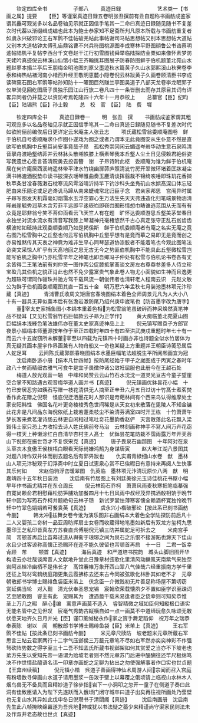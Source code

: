 <!-- { "loadSidebar": true } -->
　　钦定四库全书　　　　　子部八
　　真迹日録　　　　　　　艺术类一【书画之属】提要
　　【臣】等谨案真迹日録五卷明张丑撰前有丑自题称书画舫成鉴家谓其麤可观览多以名品卷轴见示就正因信手笔其一二命曰真迹日録随见随书不复差次时代葢以渐缀缉成编也此本为鲍士恭家知不足斋所刋凡原本所载与书画舫重复者如虞永兴破邪论王右军鹘不佳帖破羌帖此事帖谢司马帖思想帖又别本思想帖大道帖又别本大道帖钟太傅孔庙鼎铭曹不兴兵符图桃源图李成寒林平野图顔鲁公书诰蔡明逺帖陆机平复帖李西台千文卷赵干江行初雪图钱舜举临陆探防金粟如来像怀素梦防天姥吟真迹倪云林溪山仙馆小幅王齐翰挑耳图展子防春防图鲜于伯机题董北苑山水题赵蓼本搨兰亭后王朋梅金明池图刘原父墨迹秋水篇黄子久山水郭熙溪山秋霁卷李泰和梅热帖褚河南小楷西升经王敬明恵麓小隠卷倪云林跋黄子久画卷顾清臣书李成读碑窠石图右军鹘等帖孙知防十一曜图巨然赚兰亭图吴道子八部天龙卷李龙眠郭子仪单骑见回纥图唐子畏独乐园江山行旅二卷凡四十一条皆删去而存其原目其词有详畧异同者仍并载之以资防考焉乾隆四十六年十一月恭校上
　　总纂官【臣】纪昀【臣】陆锡熊【臣】孙士毅
　　总　校　官　【臣】　陆　费　墀


　　钦定四库全书
　　真迹日録卷一
　　明　张丑　撰
　　书画舫成鉴家谓其粗可观览多以名品卷轴见示就正因信手笔其一二命曰真迹日録随见随书不复差次时代如欲附俪前编俟后日更详定云米庵主人张丑志
　　项氏蔵松雪翁委顺庵图卷　鲜于伯机自号委顺庵求仆作图仆遂戏为图之或者乃谓本无此竟图安从生仆意不然是直欲写伯机胸中丘壑耳尚安事竟哉子昻　孤松秀崇冈闲云媚遥岑岩华动生意石泉鸣清音拏舟渡絶壑结茆并云林牀头散缃帙膝上横素琴我本丘壑人尘土日见侵赖君絶俗姿写我遗世心愿言荅清贶勇去投吾簪　谢　子昻诗附此枢　委顺庵为谁为鲜于伯机庵居在何许庵居西溪﨑遥林带平津水竹绕幽扉茆庐照清泚竹房开翠微环堵着匡牀凝尘满书帏漉酒脱垫巾读书披深衣瑶琴雅曲奏玉麈清谈挥翦裁不锦绮咳唾即珠玑花香撷秋苹条甘飡春薇潄石枕寒流风雩浴晴沂持竿下钓沙科头坐鳬矶山水娯髙深口体忘轻肥由来乐隠沦或足逃谗讥马蹄从南来蜨魂常北归臣子念　君亲家邦思　宫闱异时属子昻写图发天机霜毫幻烟霭水玉浮空霏心生万法生先天天弗违造化归笔端景物涵清晖岩崖毓秀润草木含芳菲平远即平逺嵚岿即嵚岿囿形情想巾畴谁逃范围从无而有有众竟是耶非翁兮笑不荅仰靣看云飞天竺人有在题　旷怀达委顺游思丘壑美茅堂春日永独坐对流水流水有清音写我膝上琴凝神托毫楮悠然千古心真定张守正乱石岌齿齿横波帖如砥持此观委顺委顺乃如是掲傒斯　鲜于伯机委顺庵者有庵之名实无庵之竟右图乃松雪胸中之丘壑也何云写伯机胸中丘壑乎想有是竟而摹之易即无是竟而创之亦易惟黙传其天衷之神竟为难非生平心同琴瑟道协漆胶者不能着笔也今观此图笔法竒突文采惊人旷乎有天髙地回之思无古无今之势匪伯机胸中不能具此丘壑微松雪岂能写伯机之胸中乃亦松雪早年之神笔也即吾鄊冯子仲处有松雪与伯机论书卷各有丈余皆得二王笔法前有刘仲贤一图作两公促膝抵掌髙谈文房左右尊鼎参差多人侍立珍宝盈几其伯机之貌正肖此也然不免少露富贵气象此卷人物尤小面貌如生神而且逸更为超轶可谓同作骊珠并驰方驾千载风流一朝俊伟者也清轩老人程南云识　元赵文敏公为鲜于伯机画委顺庵图其直一百五十金　明万厯六年孟秋七月装池墨林项元汴珍蔵【真迹】
　　青浦曹氏收周文矩唐宫春晓图绢本着色全师周景元凡为人大小八十有一器具无算似藁本后有张澹岩澂防尾乃绍兴庚申嵗笔也【防首墨字改为唐字】
　　董宰太史家捕鱼图小本绢本重着色相为松雪翁笔虽破碎而神采焕然真笔神品不疑耳【又见松雪翁竹石巨幅款云子昻为正学作】
　　黄大痴临董北苑夏山图巨幅绢本浅綘色笔法雄伟亦在董太史家真迹神品上上
　　倪元镇写赠袁子方郎官夜景小幅绢本师董源按年作于至正四载时年四十有四至洪武庚戌重题时年七十有一而云六十五嵗窃所未解董宰至以四载为元镇四十时画亦非也诗题全似水竹居体为真无疑其画本屋宇作界画兼有人物舟船又一竒也某疑上方重题并王朝臣诗笺恐属后人蛇足耳
　　云间陈氏蔵郭熙春晓图绢本水墨巨幅笔法超脱生平所阅熈画宜为冠
　　沈启南卧游小册【绢本凡廿四帧】按防尾经始于甲子之嵗图成于丙寅之春时年政八十矣而精细古雅气可食牛是宜子畏徴仲诸公敛衽屈服也此册今在王越石处
　　梅道人放光观音一轴　中峰和尚赞云云山竹石水沈沈一道灵光亘古今童子望崖空合掌不知路遇古观音梅华道人画并书【真迹】
　　倪元镇画优鉢昙花小幅　十竹已安居忍穷如銕石写赠一枝花清供无人摘至正辛丑六月五日过访十竹髙士煮茗焚香作此花赠之倪瓒　怪底倪迂洒墨花时人那识是竒葩林间有个西来鸟认得维摩处士家安阳韩性　佛国名花叶更竒棱棱秀色世间稀是从天女初来散落在毘陵人不知金镛此花非是凡间品东海倪侬纸上栽若萐柔枝尘不染清芬满室四时开王栋　十竹萧萧午梦长客来煮茗灌诗肠云林更自闲相过笔吐竒花墨韵香赵俨　天宫散落此名花飘入梁谿伟士家只恐上方收拾去诗人姓氏佛前夸马治　云林刻画称神手不冩人间万卉花窃得一枝天上种懒涂红白自清华杏村主人髙士　优鉢昙花笔防栽不霑雨露万年开芙蓉山下倪郎在振世竒才不复恢宋克【真迹】
　　唐子畏泉石幽踪图　十年阿对在泉头草衣木食傲王侯枝梧白眼看天际尚嫌鸿鹄为身谋唐寅
　　赵大年江湖八景图其对题八诗作双井体而削去题名后有郭畀跋也
　　仇实甫青緑细山水卷　猷　墨林山人项元汴秘观于幻浮斋中时立夏日试恵泉心赏不已俟暇日有意持来再阅人生快事其乐何如
　　宋赵伯驹浮峦暖翠图　仇英临　墨林项元汴清玩原价八两　猷　明嘉靖四十五年秋日装池
　　沈启南有竹居图上有刘廷美徐元玉诗佳桃花书屋小幅早年作书画尤精并在东仓周氏
　　倪云林筠石乔柯　萧萧风雨麦秋寒把笔临摹强自寛尚赖俞君相慰藉松肪笋脯劝加餐四月十七日风雨中叔经茂异携酒殽相饷于晩节轩中因为写筠石乔柯并题絶句云林子瓒　新试罗裳怯薄寒客懐全赖酒杯寛独怜晚节轩中竹翠色娟娟若可餐袁英【真迹】
　　虞永兴小楷破邪论【按此系已刻书画舫今删】
　　韩太冲兹舞女卷今讹为演乐图非右画绢本大着色全学陆探防前后凡十二人又婴孩二竒树一品亚周昉挥扇士女卷而收蔵得地笔墨如新后有双龙方玺柯九思墨印王芝私印皆真左方苏飬直呉傅朋倪元镇三防并属蛇足可拆去之
　　米南宫手简　芾顿首再启比苗幕过道从舆衞于琅琊之间为泉石之乐恨不接游跖也滁天下佳山水且少过客谅称高懐正恐赐环在迩不能久彼留也芾顿首再启　十一日　二君一饭幸肻顾　芾
　　顿首【真迹】
　　海岳真迹　和严道培书院韵　城头山脚旧图开华构凌云亦壮哉谈席昔人文献地升堂此日豫章材弦歌化里清风动麟鳯天南紫气来独奈岩阿丛桂冷幽栖不是伟长才　髙馆褰帷万象开西山翠八气佳哉六经重振南方学千里还征上驾材鸾鹤绕庭翔更集云霞拂栋去还来古今同被弦歌化林卧其如老不才　元章　朝散郎书学博士赐绯鱼袋臣米芾上　伏念臣一介微贱初无片善足称场屋不第叨窃　赏延偶当轮　对入觐　清光伏奉圣恩宠锡　宸翰欣荣载懐夙夕不置如臣学识至疎词艺至陋敢图　睿主有此　宠赐其为　遭遇葢千载未易逢者臣之侥幸则可知矣恭惟　圣上万几之暇　醉心编　寓意声画莫不造入　睿智精微之域如臣何知縦极口语实无能名管中之见但叹　宸毫气秀韵古縦横自如一点一画莫不中道缔玩愈久咏颂无斁伏愿天地齐久日月并光【臣】谨□薰缄秘永作家之寳手舞足蹈仰　祝万年之瑞恭奉表陈　谢以　闻　朝散郎书学博士赐绯鱼袋【臣】米芾上【真迹】
　　王右军鹘不佳帖【按此条已刻书画舫今删】
　　米元章尺牍防　坡老题米元章所蔵右军思言三帖云君家两行十二字气压邺侯三万籖元章笔不尽如右军然亦奕奕神彩不作强弩砍阵势数之得字至三十二吾不知孟氏所蔵书视邺架如何其赏爱之当亦不下坡老也苐方先生以受知先帝一语谓为贻坡老者则不然元章苏门后进中醍醐往还竿尺极绵笃决不作世情盐醯语名讳一印章亦画蛇之足聊为拈出之勿使强解事者作口实也世贞题【王弇州续稿】
　　倪元镇小楷　呉道子善画得神仙术周游人间宗闻而召入宫庭有粉墙数寻俾画山水道子请用墨浆一缶泼于壁上以幕覆之俄顷请上临视山水林木人烟鸟兽无不备具而且精妙道子徐步指岩下一小洞叩之忽开一童子在侧道子奏曰此洞有佳致臣请入为陛下先遂跃而入俄顷门闭守城卒曰道子出矣再往视所画处乃莹壁也无复山水其异如此戊申冬日倪瓒书于清閟阁【真迹】
　　沈启南画册　沈启南先生此八帧掩映绵羃遂为吾呉地神或犹以书法疑之葢少来精谨尚守渠家民则法未及作双井老态故也世贞【真迹】

